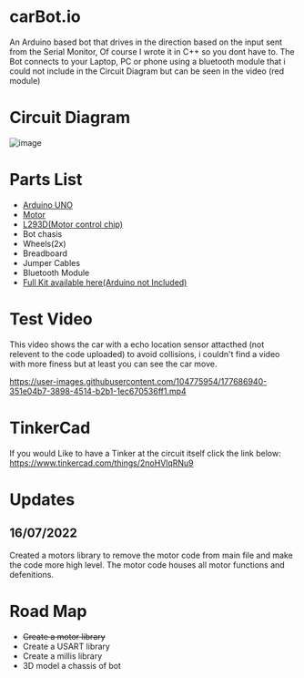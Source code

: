 # carBot.io
An Arduino based bot that drives in the direction based on the input sent from the Serial Monitor, Of course I wrote it in C++ so you dont have to. The Bot connects to your Laptop, PC or phone using a bluetooth module that i could not include in the Circuit Diagram but can be seen in the video (red module)

<h1>Circuit Diagram</h1>

![image](https://user-images.githubusercontent.com/104775954/177681678-00a4e55e-1877-4aa4-9368-580e07336252.png)

<h1>Parts List</h1>

<ul>
<a href="https://store.arduino.cc/collections/boards/products/arduino-uno-rev3"><li>Arduino UNO</li></a>
<a href="https://www.amazon.com/Antrader-Motor-Shaft-Arduino-Smart/dp/B07DDC3ZBK/ref=sr_1_18?keywords=hobby+motors&qid=1657163669&sr=8-18"><li>Motor</li></a>
<a href="https://www.ti.com/product/L293D"><li>L293D(Motor control chip)</li></a>
<li>Bot chasis</li>
<li>Wheels(2x)</li>
<li>Breadboard</li>
<li>Jumper Cables</li>
<li>Bluetooth Module</li>
<a href="https://www.amazon.com/Smart-Chassis-Motors-Encoder-Battery/dp/B01LXY7CM3/ref=sr_1_31?keywords=arduino+car&qid=1657164220&sr=8-31"><li>Full Kit available here(Arduino not Included)</li></a>
</ul>  

<h1>Test Video</h1>
This video shows the car with a echo location sensor attacthed (not relevent to the code uploaded) to avoid collisions, i couldn't find a video with more finess but at least you can see the car move.

https://user-images.githubusercontent.com/104775954/177686940-351e04b7-3898-4514-b2b1-1ec670536ff1.mp4

<h1>TinkerCad</h1>

If you would Like to have a Tinker at the circuit itself click the link below:<br>
https://www.tinkercad.com/things/2noHVlqRNu9

<h1>Updates</h1>
<h2>16/07/2022</h2>
<p>
Created a motors library to remove the motor code from main file and make the code more high level.
The motor code houses all motor functions and defenitions.
</p>

<h1>Road Map</h1>
<ul>
  <li><s>Create a motor library</s></li>
  <li>Create a USART library</li>
  <li>Create a millis library</li>
  <li>3D model a chassis of bot</li> 
</ul>
